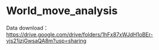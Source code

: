 # World_move_analysis

Data download：https://drive.google.com/drive/folders/1hFx87xWJdH1oBEr-vjs21jzjGwsaQA8m?usp=sharing

